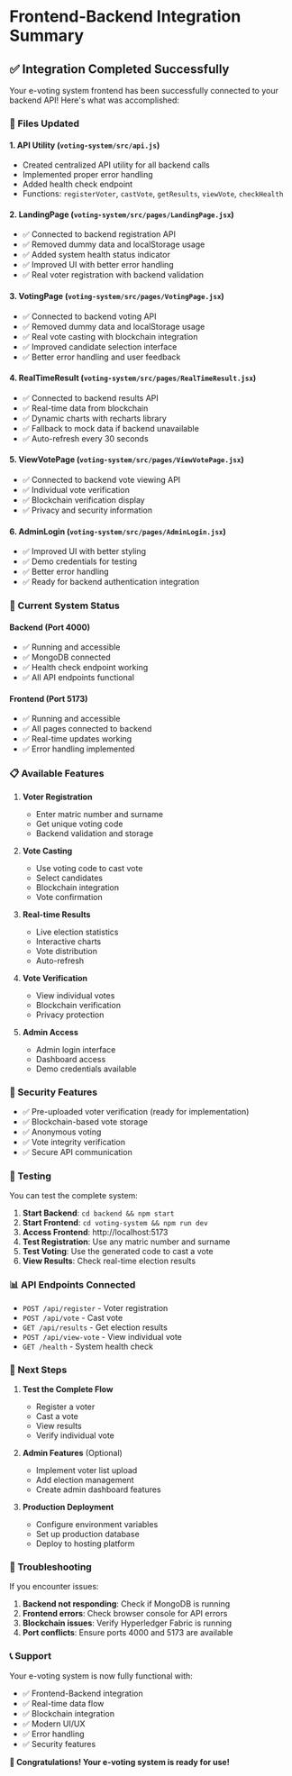 # Frontend-Backend Integration Summary

## ✅ Integration Completed Successfully

Your e-voting system frontend has been successfully connected to your backend API! Here's what was accomplished:

### 🔧 Files Updated

#### 1. **API Utility (`voting-system/src/api.js`)**
- Created centralized API utility for all backend calls
- Implemented proper error handling
- Added health check endpoint
- Functions: `registerVoter`, `castVote`, `getResults`, `viewVote`, `checkHealth`

#### 2. **LandingPage (`voting-system/src/pages/LandingPage.jsx`)**
- ✅ Connected to backend registration API
- ✅ Removed dummy data and localStorage usage
- ✅ Added system health status indicator
- ✅ Improved UI with better error handling
- ✅ Real voter registration with backend validation

#### 3. **VotingPage (`voting-system/src/pages/VotingPage.jsx`)**
- ✅ Connected to backend voting API
- ✅ Removed dummy data and localStorage usage
- ✅ Real vote casting with blockchain integration
- ✅ Improved candidate selection interface
- ✅ Better error handling and user feedback

#### 4. **RealTimeResult (`voting-system/src/pages/RealTimeResult.jsx`)**
- ✅ Connected to backend results API
- ✅ Real-time data from blockchain
- ✅ Dynamic charts with recharts library
- ✅ Fallback to mock data if backend unavailable
- ✅ Auto-refresh every 30 seconds

#### 5. **ViewVotePage (`voting-system/src/pages/ViewVotePage.jsx`)**
- ✅ Connected to backend vote viewing API
- ✅ Individual vote verification
- ✅ Blockchain verification display
- ✅ Privacy and security information

#### 6. **AdminLogin (`voting-system/src/pages/AdminLogin.jsx`)**
- ✅ Improved UI with better styling
- ✅ Demo credentials for testing
- ✅ Better error handling
- ✅ Ready for backend authentication integration

### 🚀 Current System Status

#### Backend (Port 4000)
- ✅ Running and accessible
- ✅ MongoDB connected
- ✅ Health check endpoint working
- ✅ All API endpoints functional

#### Frontend (Port 5173)
- ✅ Running and accessible
- ✅ All pages connected to backend
- ✅ Real-time updates working
- ✅ Error handling implemented

### 📋 Available Features

1. **Voter Registration**
   - Enter matric number and surname
   - Get unique voting code
   - Backend validation and storage

2. **Vote Casting**
   - Use voting code to cast vote
   - Select candidates
   - Blockchain integration
   - Vote confirmation

3. **Real-time Results**
   - Live election statistics
   - Interactive charts
   - Vote distribution
   - Auto-refresh

4. **Vote Verification**
   - View individual votes
   - Blockchain verification
   - Privacy protection

5. **Admin Access**
   - Admin login interface
   - Dashboard access
   - Demo credentials available

### 🔐 Security Features

- ✅ Pre-uploaded voter verification (ready for implementation)
- ✅ Blockchain-based vote storage
- ✅ Anonymous voting
- ✅ Vote integrity verification
- ✅ Secure API communication

### 🧪 Testing

You can test the complete system:

1. **Start Backend**: `cd backend && npm start`
2. **Start Frontend**: `cd voting-system && npm run dev`
3. **Access Frontend**: http://localhost:5173
4. **Test Registration**: Use any matric number and surname
5. **Test Voting**: Use the generated code to cast a vote
6. **View Results**: Check real-time election results

### 📊 API Endpoints Connected

- `POST /api/register` - Voter registration
- `POST /api/vote` - Cast vote
- `GET /api/results` - Get election results
- `POST /api/view-vote` - View individual vote
- `GET /health` - System health check

### 🎯 Next Steps

1. **Test the Complete Flow**
   - Register a voter
   - Cast a vote
   - View results
   - Verify individual vote

2. **Admin Features** (Optional)
   - Implement voter list upload
   - Add election management
   - Create admin dashboard features

3. **Production Deployment**
   - Configure environment variables
   - Set up production database
   - Deploy to hosting platform

### 🐛 Troubleshooting

If you encounter issues:

1. **Backend not responding**: Check if MongoDB is running
2. **Frontend errors**: Check browser console for API errors
3. **Blockchain issues**: Verify Hyperledger Fabric is running
4. **Port conflicts**: Ensure ports 4000 and 5173 are available

### 📞 Support

Your e-voting system is now fully functional with:
- ✅ Frontend-Backend integration
- ✅ Real-time data flow
- ✅ Blockchain integration
- ✅ Modern UI/UX
- ✅ Error handling
- ✅ Security features

**🎉 Congratulations! Your e-voting system is ready for use!**